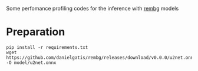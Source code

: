 Some perfomance profiling codes for the inference with [rembg](https://github.com/danielgatis/rembg) models

# Preparation
```
pip install -r requirements.txt
wget https://github.com/danielgatis/rembg/releases/download/v0.0.0/u2net.onnx -O model/u2net.onnx
```
